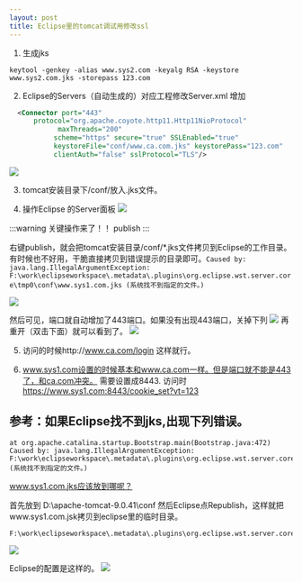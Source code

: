 ```yaml
---
layout: post
title: Eclipse里的tomcat调试用修改ssl
---
```



1. 生成jks
```shell
keytool -genkey -alias www.sys2.com -keyalg RSA -keystore www.sys2.com.jks -storepass 123.com
```



2. Eclipse的Servers（自动生成的）对应工程修改Server.xml
增加
```xml
  <Connector port="443"     
      protocol="org.apache.coyote.http11.Http11NioProtocol"
            maxThreads="200"
           scheme="https" secure="true" SSLEnabled="true"
           keystoreFile="conf/www.ca.com.jks" keystorePass="123.com"
           clientAuth="false" sslProtocol="TLS"/>
``` 
![](/docs/images/2021-02-01-14-25-59.png)

3. tomcat安装目录下/conf/放入.jks文件。

4. 操作Eclipse 的Server面板
![](/docs/images/2021-02-01-14-26-45.png)


:::warning
 关键操作来了！！ publish
:::

右键publish，就会把tomcat安装目录/conf/*.jks文件拷贝到Eclipse的工作目录。
有时候也不好用，干脆直接拷贝到错误提示的目录即可。`Caused by: java.lang.IllegalArgumentException: F:\work\eclipseworkspace\.metadata\.plugins\org.eclipse.wst.server.core\tmp0\conf\www.sys1.com.jks (系统找不到指定的文件。)`

![](/docs/images/2021-02-01-14-26-57.png) 


然后可见，端口就自动增加了443端口。如果没有出现443端口，关掉下列
![](/docs/images/2021-02-01-14-36-18.png)
再重开（双击下面）就可以看到了。
![](/docs/images/2021-02-01-14-36-47.png)


5. 访问的时候http://www.ca.com/login 这样就行。


6. www.sys1.com设置的时候基本和www.ca.com一样。但是端口就不能是443了，和ca.com冲突。
需要设置成8443. 访问时 https://www.sys1.com:8443/cookie_set?vt=123




## 参考：如果Eclipse找不到jks,出现下列错误。
```
at org.apache.catalina.startup.Bootstrap.main(Bootstrap.java:472)
Caused by: java.lang.IllegalArgumentException: F:\work\eclipseworkspace\.metadata\.plugins\org.eclipse.wst.server.core\tmp0\conf\www.sys1.com.jks (系统找不到指定的文件。)
```

www.sys1.com.jks应该放到哪呢？

首先放到
D:\apache-tomcat-9.0.41\conf
然后Eclipse点Republish，这样就把www.sys1.com.jsk拷贝到eclipse里的临时目录。
```
F:\work\eclipseworkspace\.metadata\.plugins\org.eclipse.wst.server.core\tmp0\conf
```
![](/docs/images/2021-02-01-13-51-41.png)

Eclipse的配置是这样的。
![](/docs/images/2021-02-01-13-52-04.png)

